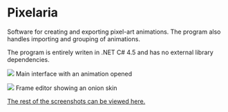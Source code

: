 Pixelaria
=========

Software for creating and exporting pixel-art animations.
The program also handles importing and grouping of animations.

The program is entirely writen in .NET C# 4.5 and has no external library dependencies.

![](http://i.imgur.com/5UzCuUA.png)
Main interface with an animation opened

![](http://i.imgur.com/RuRrDDC.png)
Frame editor showing an onion skin

[The rest of the screenshots can be viewed here.](http://imgur.com/a/AsLt7)
